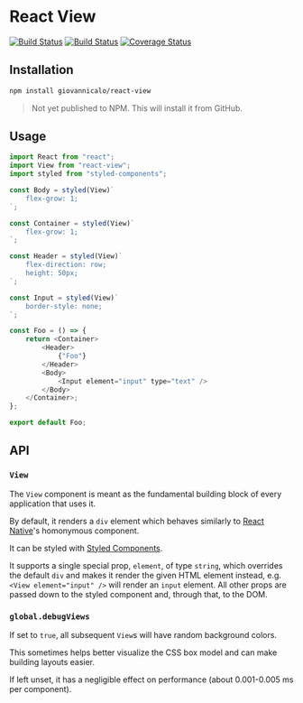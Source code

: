 # React View

[![Build Status](https://github.com/giovannicalo/react-view/actions/workflows/build.yml/badge.svg)](https://github.com/giovannicalo/react-view/actions/workflows/build.yml)
[![Build Status](https://travis-ci.org/giovannicalo/react-view.svg?branch=master)](https://travis-ci.org/giovannicalo/react-view)
[![Coverage Status](https://coveralls.io/repos/github/giovannicalo/react-view/badge.svg?branch=master)](https://coveralls.io/github/giovannicalo/react-view?branch=master)

## Installation

```bash
npm install giovannicalo/react-view
```

> Not yet published to NPM. This will install it from GitHub.

## Usage

```javascript
import React from "react";
import View from "react-view";
import styled from "styled-components";

const Body = styled(View)`
    flex-grow: 1;
`;

const Container = styled(View)`
    flex-grow: 1;
`;

const Header = styled(View)`
    flex-direction: row;
    height: 50px;
`;

const Input = styled(View)`
    border-style: none;
`;

const Foo = () => {
    return <Container>
        <Header>
            {"Foo"}
        </Header>
        <Body>
            <Input element="input" type="text" />
        </Body>
    </Container>;
};

export default Foo;
```

## API

### `View`

The `View` component is meant as the fundamental building block of every application that uses it.

By default, it renders a `div` element which behaves similarly to [React Native](https://github.com/facebook/react-native)'s homonymous component.

It can be styled with [Styled Components](https://github.com/styled-components/styled-components).

It supports a single special prop, `element`, of type `string`, which overrides the default `div` and makes it render the given HTML element instead, e.g. `<View element="input" />` will render an `input` element. All other props are passed down to the styled component and, through that, to the DOM.

### `global.debugViews`

If set to `true`, all subsequent `View`s will have random background colors.

This sometimes helps better visualize the CSS box model and can make building layouts easier.

If left unset, it has a negligible effect on performance (about 0.001-0.005 ms per component).
